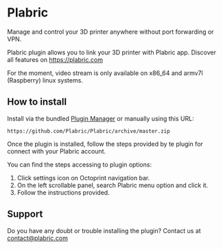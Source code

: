 # Plabric

Manage and control your 3D printer anywhere without port forwarding or VPN.

Plabric plugin allows you to link your 3D printer with Plabric app. Discover all features on https://plabric.com

For the moment, video stream is only available on x86_64 and armv7l (Raspberry) linux systems.

## How to install

Install via the bundled [Plugin Manager](https://plugins.octoprint.org/help/installation/)
or manually using this URL:

    https://github.com/Plabric/Plabric/archive/master.zip

Once the plugin is installed, follow the steps provided by te plugin for connect with your Plabric account.

You can find the steps accessing to plugin options:

<ol>
    <li>Click settings icon on Octoprint navigation bar.</li>
    <li>On the left scrollable panel, search Plabric menu option and click it.</li>
    <li>Follow the instructions provided.</li>
</ol>


## Support

Do you have any doubt or trouble installing the plugin? Contact us at [contact@plabric.com](contact@plabric.com)



